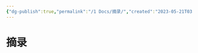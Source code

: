 ```yaml
---
{"dg-publish":true,"permalink":"/1 Docs/摘录/","created":"2023-05-21T03:16:26.719+08:00","updated":"2023-05-21T03:39:34.972+08:00"}
---
```


# 摘录
